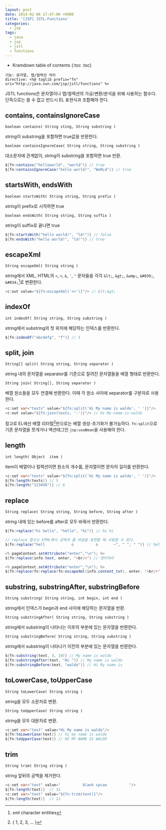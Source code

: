 ```yaml
---
layout: post
date: 2014-02-06 17:47:00 +0900
title: '[JSP] JSTL-Functions'
categories:
  - jsp
tags:
  - java
  - jsp
  - jstl
  - functions
---
```


* Kramdown table of contents
{:toc .toc}

```
기능: 문자열, 맵/컬렉션 처리
directive: <%@ taglib prefix="fn" uri="http://java.sun.com/jsp/jstl/functions" %>
```

JSTL functions은 문자열이나 맵/컬렉션의 가공/변환/분석을 위해 사용하는 함수다. 단독으로는 쓸 수 없고 반드시 EL 표현식과 조합해야 한다.

## contains, containsIgnoreCase

```
boolean contains( String sting, String substring )
```

string이 substring을 포함하면 true값을  반환한다.

```
boolean containsIgnoreCase( String string, String substring )
```

대소문자에 관계없이, string이 substring을 포함하면 true 반환.

```java
${fn:contains("helloworld", "world")} // true
${fn:containsIgnoreCase("hello world!", "WoRLd")} // true
```

## startsWith, endsWith

```
boolean startsWith( String string, String prefix )
```

string이 prefix로 시작하면 true

```
boolean endsWith( String string, String suffix )
```

string이 suffix로 끝나면 true

```java
${fn:startsWith("hello world!", "ld!")} // false
${fn:endsWith("hello world!", "ld!")} // true
```

## escapeXml

```
String escapeXml( String string )
```

string에서 XML, HTML의 `<`, `>`, `&`, `'`, `"` 문자들을 각각 `&lt;`, `&gt;`, `&amp;`, `&#039;`, `&#034;`[^1]로 변환한다.

```java
<c:out value="${fn:escapeXml('<>')}"/> // &lt;&gt;
```

## indexOf

```
int indexOf( String string, String substring )
```

string에서 substring의 첫 위치에 해당하는 인덱스를 반환한다.

```java
${fn:indexOf("abcdefg", "f")} // 5
```

## split, join

```
String[] split( String string, String separator )
```

string 내의 문자열을 separator를 기준으로 잘려진 문자열들을 배열 형태로 반환한다.

```
String join( String[], String separator )
```

배열 원소들을 모두 연결해 반환한다. 이때 각 원소 사이에 separator를 구분자로 사용한다.

```java
<c:set var="texts" value="${fn:split('Hi My name is waldo', ' ')}"/>
<c:out value="${fn:join(texts, '-')}"/> // Hi-My-name-is-waldo
```

참고로 EL에선 배열 리터럴[^2]만으로는 배열 생성-초기화가 불가능하다. `fn:split`으로 기존 문자열을 쪼개거나 액션태그인 `jsp:useBean`을 사용해야 한다.

## length

```
int length( Object  item )
```

item이 배열이나 컬렉션이면 원소의 개수를, 문자열이면 문자의 길이를 반환한다.

```java
<c:set var="texts" value="${fn:split('Hi My name is waldo', ' ')}"/>
${fn:length(texts)} // 5
${fn:length("123456")} // 6
```

## replace

```
String replace( String string, String before, String after )
```

string 내에 있는 before를 after로 모두 바꿔서 반환한다.

```java
${fn:replace("hi hello", "hello", "hi")} // hi hi

// replace 함수는 HTML에서 공백과 줄 바꿈을 표현할 때 사용할 수 있다.
${fn:replace("hell            o          o       ~", " ", " ")} // hell            o          o       ~

<% pageContext.setAttribute("enter","\n"); %>
${fn:replace(info.text, enter, '<br/>') // 엔터처리

<% pageContext.setAttribute("enter","\n"); %>
${fn:replace(fn:replace(fn:escapeXml(info.content_txt), enter, '<br/>') , ' ', ' ')} // 엔터와 공백 처리
```

## substring, substringAfter, substringBefore

```
String substring( String string, int begin, int end )
```

string에서 인덱스가 begin과 end 사이에 해당하는 문자열을 반환.

```
String substringAfter( String string, String substring )
```

string에서 substring이 나타나는 이후의 부분에 있는 문자열을 반환한다.

```
String substringBefore( String string, String substring )
```

string에서 substring이 나타나기 이전의 부분에 있는 문자열을 반환한다.

```java
${fn:substring(text, 3, 19)} // My name is waldo
${fn:substringAfter(text, "Hi ")} // My name is waldo
${fn:substringBefore(text, "waldo")} // Hi My name is
```

## toLowerCase, toUpperCase

```
String toLowerCase( String string )
```

string을 모두 소문자로 변환.

```
String toUpperCase( String string )
```

string을 모두 대문자로 변환.

```java
<c:set var="text" value="Hi My name is waldo"/>
${fn:toLowerCase(text)} // hi my name is waldo
${fn:toUpperCase(text)} // HI MY NAME IS WALDO
```

## trim

```
String trim( String string )
```

string 앞뒤의 공백을 제거한다.

```java
<c:set var="text" value="          blank spcae          "/>
${fn:length(text)}  // 31
<c:set var="text" value="${fn:trim(text)}"/>
${fn:length(text)}  // 11
```

[^1]: xml character entities
[^2]: { 1, 2, 3, ... }

